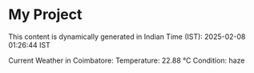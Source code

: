 # My Project

This content is dynamically generated in Indian Time (IST): 2025-02-08 01:26:44 IST


Current Weather in Coimbatore:
Temperature: 22.88 °C
Condition: haze
